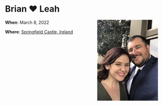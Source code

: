 # Brian ❤️ Leah

<img src="IMG_4099.jpg" alt="Brian and Leah at their first wedding together" style="float: right; width: 200px">

**When**: March 8, 2022

**Where**: [Springfield Castle, Ireland](https://www.springfieldcastle.com)

